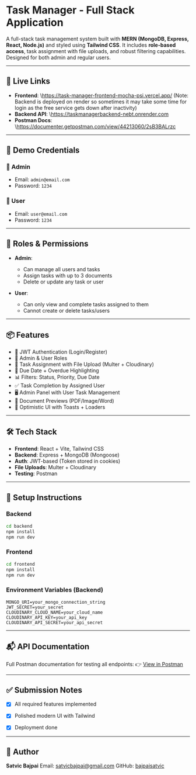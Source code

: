 # Task Manager - Full Stack Application

A full-stack task management system built with **MERN (MongoDB, Express, React, Node.js)** and styled using **Tailwind CSS**. It includes **role-based access**, task assignment with file uploads, and robust filtering capabilities. Designed for both admin and regular users.

---

## 🔗 Live Links

* **Frontend**: \https://task-manager-frontend-mocha-psi.vercel.app/
  (Note: Backend is deployed on render so sometimes it may take some time for login as the free service gets down after inactivity)
* **Backend API**: \https://taskmanagerbackend-nebt.onrender.com
* **Postman Docs**: \https://documenter.getpostman.com/view/44213060/2sB3BALrzc

---
## 🔐 Demo Credentials

### 👤 Admin
- Email: `admin@email.com`
- Password: `1234`

### 👥 User
- Email: `user@email.com`
- Password: `1234`
---

## 👥 Roles & Permissions

* **Admin**:

  * Can manage all users and tasks
  * Assign tasks with up to 3 documents
  * Delete or update any task or user
* **User**:

  * Can only view and complete tasks assigned to them
  * Cannot create or delete tasks/users

---

## 📦 Features

* 🔐 JWT Authentication (Login/Register)
* 👤 Admin & User Roles
* 📝 Task Assignment with File Upload (Multer + Cloudinary)
* 📅 Due Date + Overdue Highlighting
* 📊 Filters: Status, Priority, Due Date
* ✅ Task Completion by Assigned User
* 🖥️ Admin Panel with User Task Management
* 📁 Document Previews (PDF/Image/Word)
* 🔄 Optimistic UI with Toasts + Loaders

---

## 🛠️ Tech Stack

* **Frontend**: React + Vite, Tailwind CSS
* **Backend**: Express + MongoDB (Mongoose)
* **Auth**: JWT-based (Token stored in cookies)
* **File Uploads**: Multer + Cloudinary
* **Testing**: Postman

---

## 🚀 Setup Instructions

### Backend

```bash
cd backend
npm install
npm run dev
```

### Frontend

```bash
cd frontend
npm install
npm run dev
```

### Environment Variables (Backend)

```
MONGO_URI=your_mongo_connection_string
JWT_SECRET=your_secret
CLOUDINARY_CLOUD_NAME=your_cloud_name
CLOUDINARY_API_KEY=your_api_key
CLOUDINARY_API_SECRET=your_api_secret
```

---

## 📬 API Documentation

Full Postman documentation for testing all endpoints:
👉 [View in Postman](https://documenter.getpostman.com/view/44213060/2sB3BALrzc)



---

## ✅ Submission Notes

* [x] All required features implemented
* [x] Polished modern UI with Tailwind
* [x] Deployment done


---

## 🙌 Author

**Satvic Bajpai**
Email: [satvicbajpai@gmail.com](mailto:satvicbajpai@gmail.com)
GitHub: [bajpaisatvic](https://github.com/bajpaisatvic)
